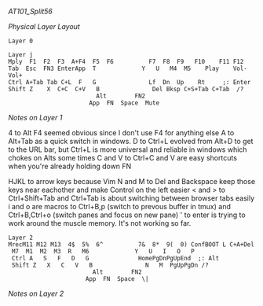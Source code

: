 *AT101_Split56*

_Physical Layer Layout_
    
    Layer 0
    
    Layer j
    Mply  F1  F2  F3  A+F4  F5  F6          F7  F8  F9   F10    F11 F12 
    Tab  Esc  FN3 EnterApp  T             Y   U   M4  M5    Play    Vol- Vol+
    Ctrl A+Tab Tab C+L  F   G               Lf  Dn  Up    Rt     ;: Enter
    Shift Z    X  C+C  C+V   B               Del Bksp C+S+Tab C+Tab  /? 
                             Alt        FN2
                           App  FN  Space  Mute
_Notes on Layer 1_

4 to Alt F4 seemed obvious since I don't use F4 for anything else
A to Alt+Tab as a quick switch in windows.
D to Ctrl+L evolved from Alt+D to get to the URL bar, but Ctrl+L is more universal and reliable in windows which chokes on Alts some times
C and V to Ctrl+C and V are easy shortcuts when you're already holding down FN

HJKL to arrow keys because Vim
N and M to Del and Backspace keep those keys near eachother and make Control on the left easier
< and > to Ctrl+Shift+Tab and Ctrl+Tab is about switching between browser tabs easily
i and o are macros to Ctrl+B,p (switch to prevous buffer in tmux) and Ctrl+B,Ctrl+o (switch panes and focus on new pane)
' to enter is trying to work around the muscle memory. It's not working so far.

    
    Layer 2
    MrecM11 M12 M13  4$  5%  6^          7&  8*  9(  0) ConfBOOT L C+A+Del 
     M7  M1  M2  M3  R   M6             Y   U   I   O   P  
     Ctrl A   S   F   D   G              HomePgDnPgUpEnd  ;: Alt 
     Shift Z   X   C   V   B               N   M  PgUpPgDn /? 
                            Alt        FN2
                          App  FN  Space  \|

_Notes on Layer 2_

